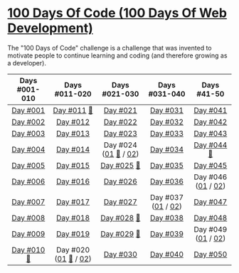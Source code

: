 # [100 Days Of Code (100 Days Of Web Development)](https://100daysofwebdev.com/paths/100-days-challenge)
The "100 Days of Code" challenge is a challenge that was invented to motivate people to continue learning and coding (and therefore growing as a developer).

|                                                     Days #001-010                                                      |                                                                                            Days #011-020                                                                                            |                                                                                            Days #021-030                                                                                            |                                                                Days #031-040                                                                 |                                                                 Days #41-50                                                                  |    
|:----------------------------------------------------------------------------------------------------------------------:|:---------------------------------------------------------------------------------------------------------------------------------------------------------------------------------------------------:|:---------------------------------------------------------------------------------------------------------------------------------------------------------------------------------------------------:|:--------------------------------------------------------------------------------------------------------------------------------------------:|:--------------------------------------------------------------------------------------------------------------------------------------------:|
|                           [Day #001](https://github.com/Dyrits/100-DAYS-OF-CODE/tree/%23001)                           |                                       [Day #011](https://github.com/Dyrits/100-DAYS-OF-CODE/tree/%23011) [🔗](https://100daysofcode-011-dyrits.netlify.app/)                                        |                                                                 [Day #021](https://github.com/Dyrits/100-DAYS-OF-CODE/tree/%23021)                                                                  |                                      [Day #031](https://github.com/Dyrits/100-DAYS-OF-CODE/tree/%23031)                                      |                                      [Day #041](https://github.com/Dyrits/100-DAYS-OF-CODE/tree/%23041)                                      |
|                           [Day #002](https://github.com/Dyrits/100-DAYS-OF-CODE/tree/%23002)                           |                                                                 [Day #012](https://github.com/Dyrits/100-DAYS-OF-CODE/tree/%23012)                                                                  |                                                                 [Day #022](https://github.com/Dyrits/100-DAYS-OF-CODE/tree/%23022)                                                                  |                                      [Day #032](https://github.com/Dyrits/100-DAYS-OF-CODE/tree/%23032)                                      |                                      [Day #042](https://github.com/Dyrits/100-DAYS-OF-CODE/tree/%23042)                                      |
|                           [Day #003](https://github.com/Dyrits/100-DAYS-OF-CODE/tree/%23003)                           |                                                                  [Day #013](https://github.com/Dyris/100-DAYS-OF-CODE/tree/%23013)                                                                  |                                                                 [Day #023](https://github.com/Dyrits/100-DAYS-OF-CODE/tree/%23023)                                                                  |                                      [Day #033](https://github.com/Dyrits/100-DAYS-OF-CODE/tree/%23033)                                      |                                      [Day #043](https://github.com/Dyrits/100-DAYS-OF-CODE/tree/%23043)                                      |
|                           [Day #004](https://github.com/Dyrits/100-DAYS-OF-CODE/tree/%23004)                           |                                                                 [Day #014](https://github.com/Dyrits/100-DAYS-OF-CODE/tree/%23014)                                                                  | Day #024 ([01](https://github.com/Dyrits/100-DAYS-OF-CODE/tree/%23024-01) [🔗](https://100daysofcode-024-01-dyrits.netlify.app/) / [02](https://github.com/Dyrits/100-DAYS-OF-CODE/tree/%23024-02)) |                                      [Day #034](https://github.com/Dyrits/100-DAYS-OF-CODE/tree/%23034)                                      |            [Day #044](https://github.com/Dyrits/100-DAYS-OF-CODE/tree/%23044) [🔗](https://100daysofcode-044-dyrits.netlify.app/)            |
|                           [Day #005](https://github.com/Dyrits/100-DAYS-OF-CODE/tree/%23005)                           |                                                                 [Day #015](https://github.com/Dyrits/100-DAYS-OF-CODE/tree/%23015)                                                                  |                                       [Day #025](https://github.com/Dyrits/100-DAYS-OF-CODE/tree/%23025) [🔗](https://100daysofcode-025-dyrits.netlify.app/)                                        |                                      [Day #035](https://github.com/Dyrits/100-DAYS-OF-CODE/tree/%23035)                                      |                                      [Day #045](https://github.com/Dyrits/100-DAYS-OF-CODE/tree/%23045)                                      |
|                           [Day #006](https://github.com/Dyrits/100-DAYS-OF-CODE/tree/%23006)                           |                                                                 [Day #016](https://github.com/Dyrits/100-DAYS-OF-CODE/tree/%23016)                                                                  |                                                                 [Day #026](https://github.com/Dyrits/100-DAYS-OF-CODE/tree/%23026)                                                                  |                                      [Day #036](https://github.com/Dyrits/100-DAYS-OF-CODE/tree/%23036)                                      | Day #046 ([01](https://github.com/Dyrits/100-DAYS-OF-CODE/tree/%23046-01) / [02](https://github.com/Dyrits/100-DAYS-OF-CODE/tree/%23046-02)) |
|                           [Day #007](https://github.com/Dyrits/100-DAYS-OF-CODE/tree/%23007)                           |                                                                 [Day #017](https://github.com/Dyrits/100-DAYS-OF-CODE/tree/%23017)                                                                  |                                                                 [Day #027](https://github.com/Dyrits/100-DAYS-OF-CODE/tree/%23027)                                                                  | Day #037 ([01](https://github.com/Dyrits/100-DAYS-OF-CODE/tree/%23037-01) / [02](https://github.com/Dyrits/100-DAYS-OF-CODE/tree/%23037-02)) |                                      [Day #047](https://github.com/Dyrits/100-DAYS-OF-CODE/tree/%23047)                                      |
|                           [Day #008](https://github.com/Dyrits/100-DAYS-OF-CODE/tree/%23008)                           |                                                                 [Day #018](https://github.com/Dyrits/100-DAYS-OF-CODE/tree/%23018)                                                                  |                                       [Day #028](https://github.com/Dyrits/100-DAYS-OF-CODE/tree/%23028) [🔗](https://100daysofcode-028-dyrits.netlify.app/)                                        |                                      [Day #038](https://github.com/Dyrits/100-DAYS-OF-CODE/tree/%23038)                                      |                                      [Day #048](https://github.com/Dyrits/100-DAYS-OF-CODE/tree/%23048)                                      |
|                           [Day #009](https://github.com/Dyrits/100-DAYS-OF-CODE/tree/%23009)                           |                                                                 [Day #019](https://github.com/Dyrits/100-DAYS-OF-CODE/tree/%23019)                                                                  |                                       [Day #029](https://github.com/Dyrits/100-DAYS-OF-CODE/tree/%23029) [🔗](https://100daysofcode-029-dyrits.netlify.app/)                                        |                                      [Day #039](https://github.com/Dyrits/100-DAYS-OF-CODE/tree/%23039)                                      | Day #049 ([01](https://github.com/Dyrits/100-DAYS-OF-CODE/tree/%23049-01) / [02](https://github.com/Dyrits/100-DAYS-OF-CODE/tree/%23049-02)) |
| [Day #010](https://github.com/Dyrits/100-DAYS-OF-CODE/tree/%23010) [🔗](https://100daysofcode-010-dyrits.netlify.app/) | Day #020 ([01](https://github.com/Dyrits/100-DAYS-OF-CODE/tree/%23020-01) [🔗](https://100daysofcode-020-01-dyrits.netlify.app/) / [02](https://github.com/Dyrits/100-DAYS-OF-CODE/tree/%23020-02)) |                                                                 [Day #030](https://github.com/Dyrits/100-DAYS-OF-CODE/tree/%23030)                                                                  |                                      [Day #040](https://github.com/Dyrits/100-DAYS-OF-CODE/tree/%23040)                                      |                                      [Day #050](https://github.com/Dyrits/100-DAYS-OF-CODE/tree/%23050)                                      | 
